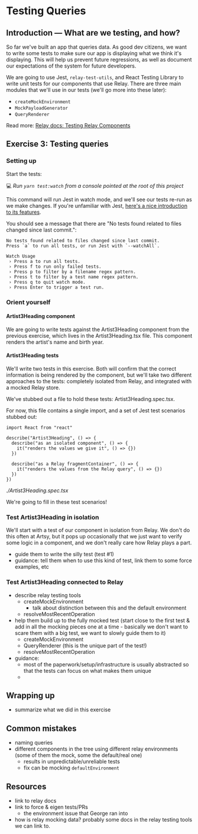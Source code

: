 # Testing Queries

## Introduction — What are we testing, and how?

So far we've built an app that queries data. As good dev citizens, we want to write some tests to make sure our app is displaying what we think it's displaying. This will help us prevent future regressions, as well as document our expectations of the system for future developers.

We are going to use Jest, `relay-test-utils`, and React Testing Library to write unit tests for our components that use Relay. There are three main modules that we'll use in our tests (we'll go more into these later):

- `createMockEnvironment`
- `MockPayloadGenerator`
- `QueryRenderer`

Read more:
[Relay docs: Testing Relay Components](https://relay.dev/docs/guides/testing-relay-components/)

## Exercise 3: Testing queries

### Setting up

Start the tests:

💻 _Run `yarn test:watch` from a console pointed at the root of this project_

This command will run Jest in watch mode, and we'll see our tests re-run as we make changes. If you're unfamiliar with Jest, [here's a nice introduction to its features](https://www.testim.io/blog/jest-testing-a-helpful-introductory-tutorial/).

You should see a message that there are "No tests found related to files changed since last commit.":

```
No tests found related to files changed since last commit.
Press `a` to run all tests, or run Jest with `--watchAll`.

Watch Usage
 › Press a to run all tests.
 › Press f to run only failed tests.
 › Press p to filter by a filename regex pattern.
 › Press t to filter by a test name regex pattern.
 › Press q to quit watch mode.
 › Press Enter to trigger a test run.
```

### Orient yourself

#### Artist3Heading component

We are going to write tests against the Artist3Heading component from the previous exercise, which lives in the Artist3Heading.tsx file. This component renders the artist's name and birth year.

#### Artist3Heading tests

We'll write two tests in this exercise. Both will confirm that the correct information is being rendered by the component, but we'll take two different approaches to the tests: completely isolated from Relay, and integrated with a mocked Relay store.

We've stubbed out a file to hold these tests: Artist3Heading.spec.tsx.

For now, this file contains a single import, and a set of Jest test scenarios stubbed out:

```tsx
import React from "react"

describe("Artist3Heading", () => {
  describe("as an isolated component", () => {
    it("renders the values we give it", () => {})
  })

  describe("as a Relay fragmentContainer", () => {
    it("renders the values from the Relay query", () => {})
  })
})
```

_./Artist3Heading.spec.tsx_

We're going to fill in these test scenarios!

### Test Artist3Heading in isolation

We'll start with a test of our component in isolation from Relay. We don't do this often at Artsy, but it pops up occasionally that we just want to verify some logic in a component, and we don't really care how Relay plays a part.

- guide them to write the silly test (test #1)
- guidance: tell them when to use this kind of test, link them to some force examples, etc

### Test Artist3Heading connected to Relay

- describe relay testing tools
  - createMockEnvironment
    - talk about distinction between this and the default environment
  - resolveMostRecentOperation
- help them build up to the fully mocked test (start close to the first test & add in all the mocking pieces one at a time - basically we don't want to scare them with a big test, we want to slowly guide them to it)
  - createMockEnvironment
  - QueryRenderer (this is the unique part of the test!)
  - resolveMostRecentOperation
- guidance:
  - most of the paperwork/setup/infrastructure is usually abstracted so that the tests can focus on what makes them unique
  -

## Wrapping up

- summarize what we did in this exercise

## Common mistakes

- naming queries
- different components in the tree using different relay environments (some of them the mock, some the default/real one)
  - results in unpredictable/unreliable tests
  - fix can be mocking `defaultEnvironment`

## Resources

- link to relay docs
- link to force & eigen tests/PRs
  - the environment issue that George ran into
- how is relay mocking data? probably some docs in the relay testing tools we can link to.
